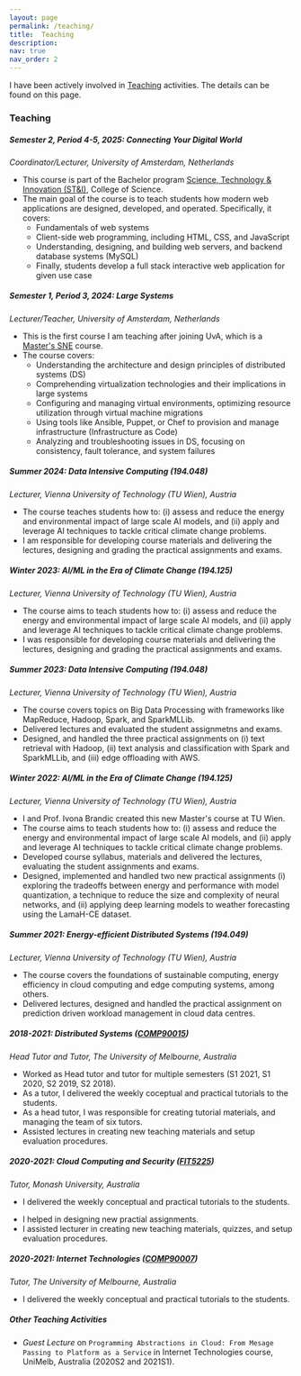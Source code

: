 ```yaml
---
layout: page
permalink: /teaching/
title:  Teaching
description: 
nav: true
nav_order: 2
---
```

I have been actively involved in [Teaching](#teaching)  activities. The details can be found on this page. 

<a id="teaching"></a>

### Teaching



##### **Semester 2, Period 4-5, 2025: Connecting Your Digital World**
*Coordinator/Lecturer, University of Amsterdam, Netherlands*
- This course is part of the Bachelor program [Science, Technology & Innovation (ST&I)](https://studiegids.uva.nl/xmlpages/page/2024-2025/zoek-vak/vak/119932), College of Science.
- The main goal of the course is to teach students how modern web applications are designed, developed, and operated. Specifically, it covers:
  - Fundamentals of web systems
  - Client-side web programming, including HTML, CSS, and JavaScript
  - Understanding, designing, and building web servers, and backend database systems (MySQL)
  - Finally, students develop a full stack interactive web application for given use case


##### **Semester 1, Period 3, 2024: Large Systems**
*Lecturer/Teacher, University of Amsterdam, Netherlands*
- This is the first course I am teaching after joining UvA, which is a [Master's SNE](https://www.uva.nl/shared-content/programmas/en/masters/security-and-network-engineering/security-and-network-engineering.html?origin=znSrDUT%2BQ5uz6dso72fBmw) course.
- The course covers:
  - Understanding the architecture and design principles of distributed systems (DS)
  - Comprehending virtualization technologies and their implications in large systems
  - Configuring and managing virtual environments, optimizing resource utilization through virtual machine migrations
  - Using tools like Ansible, Puppet, or Chef to provision and manage infrastructure (Infrastructure as Code)
  - Analyzing and troubleshooting issues in DS, focusing on consistency, fault tolerance, and system failures

##### **Summer 2024: Data Intensive Computing** (194.048)
*Lecturer, Vienna University of Technology (TU Wien), Austria*
- The course teaches students how to: (i) assess and reduce the energy and environmental impact of large scale AI models, and (ii) apply and leverage AI techniques to tackle critical climate change problems.
-   I am responsible for developing course materials and delivering the lectures, designing and grading the practical assignments and exams.

##### **Winter 2023: AI/ML in the Era of Climate Change** (194.125)
*Lecturer, Vienna University of Technology (TU Wien), Austria*
- The course aims to teach students how to: (i) assess and reduce the energy and environmental impact of large scale AI models, and (ii) apply and leverage AI techniques to tackle critical climate change problems.
-   I was responsible for developing course materials and delivering the lectures, designing and grading the practical assignments and exams.

##### **Summer 2023: Data Intensive Computing** (194.048)
*Lecturer, Vienna University of Technology (TU Wien), Austria*
- The course covers topics on Big Data Processing with frameworks like MapReduce, Hadoop, Spark, and SparkMLLib.
- Delivered lectures and  evaluated the student assignmetns and exams.
- Designed, and handled the three practical  assignments on (i) text retrieval with Hadoop, (ii) text analysis and classification with Spark and SparkMLLib, and (iii) edge offloading with AWS.

##### **Winter 2022: AI/ML in the Era of Climate Change** (194.125)
*Lecturer, Vienna University of Technology (TU Wien), Austria*
- I and Prof. Ivona Brandic  created this new Master's course at TU Wien.
-  The course aims to teach students how to: (i) assess and reduce the energy and environmental impact of large scale AI models, and (ii) apply and leverage AI techniques to tackle critical climate change problems.
- Developed  course syllabus, materials and delivered the lectures,  evaluating the student assignments and exams.
- Designed, implemented and handled two new practical assignments (i) exploring the tradeoffs between energy and performance with model quantization, a technique to reduce the size and complexity of neural networks, and (ii) applying deep learning models to weather forecasting using the LamaH-CE dataset.

##### **Summer 2021: Energy-efficient Distributed Systems** (194.049)
*Lecturer, Vienna University of Technology (TU Wien), Austria*
- The course covers the foundations of  sustainable computing, energy efficiency in cloud computing and edge computing systems, among others.
- Delivered lectures, designed and handled the practical assignment on prediction driven workload management in cloud data centres.

<!-- - Lecturer: Energy-efficient Distributed Systems (EEDS), 2022 Semester 1, Feb 2022- June 2022, Vienna University of Technology (TU Wien), Austria. -->

##### **2018-2021: Distributed Systems** ([COMP90015](https://handbook.unimelb.edu.au/2019/subjects/comp90015))
*Head Tutor and Tutor, The University of Melbourne, Australia*
- Worked as Head tutor and tutor for multiple semesters (S1 2021, S1 2020, S2 2019, S2 2018).
- As a tutor, I  delivered the weekly coceptual and practical tutorials  to the students.
- As a head tutor, I was responsible for creating  tutorial materials, and managing the team of six tutors.
- Assisted lectures in creating new teaching materials and setup evaluation procedures. 

##### **2020-2021: Cloud Computing and Security** ([FIT5225](https://handbook.monash.edu/2020/units/FIT5225))
*Tutor, Monash University, Australia*
-  I  delivered the weekly conceptual and practical tutorials  to the students.
<!-- - Topic covered- f -->
-  I helped in designing new practial assignments.
-  I assisted lecturer in creating new teaching materials, quizzes, and setup evaluation procedures. 

##### **2020-2021: Internet Technologies** ([COMP90007](https://handbook.unimelb.edu.au/2020/subjects/comp90007))
*Tutor, The University of Melbourne, Australia*
-  I  delivered the weekly conceptual and practical tutorials  to the students.

##### **Other Teaching Activities**
- *Guest Lecture* on `Programming Abstractions in Cloud: From Mesage Passing to Platform as a Service` in Internet Technologies course, UniMelb, Australia (2020S2 and 2021S1).
